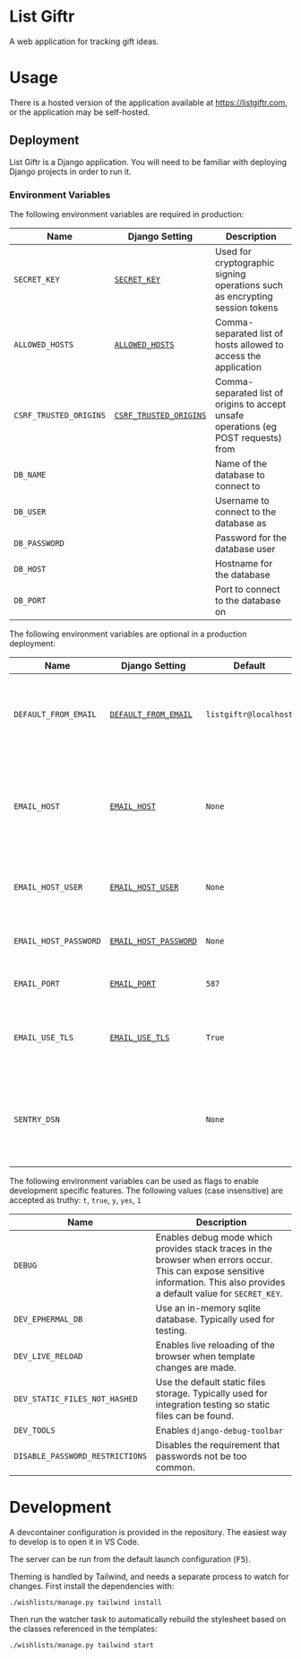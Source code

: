 # List Giftr

A web application for tracking gift ideas.

# Usage

There is a hosted version of the application available at https://listgiftr.com,
or the application may be self-hosted.

## Deployment

List Giftr is a Django application. You will need to be familiar with deploying
Django projects in order to run it.

### Environment Variables

The following environment variables are required in production:

**Name** | **Django Setting** | **Description**
---|---|---
`SECRET_KEY` | [`SECRET_KEY`][django-setting-secret-key] | Used for cryptographic signing operations such as encrypting session tokens
`ALLOWED_HOSTS` | [`ALLOWED_HOSTS`][django-setting-allowed-hosts] | Comma-separated list of hosts allowed to access the application
`CSRF_TRUSTED_ORIGINS` | [`CSRF_TRUSTED_ORIGINS`][django-setting-csrf-trusted-origins] | Comma-separated list of origins to accept unsafe operations (eg POST requests) from
`DB_NAME` | | Name of the database to connect to
`DB_USER` | | Username to connect to the database as
`DB_PASSWORD` | | Password for the database user
`DB_HOST` | | Hostname for the database
`DB_PORT` | | Port to connect to the database on

The following environment variables are optional in a production deployment:

**Name** | **Django Setting** | **Default** | **Description**
---|---|---|---
`DEFAULT_FROM_EMAIL` | [`DEFAULT_FROM_EMAIL`][django-setting-default-from-email] | `listgiftr@localhost` | Default email address to use as the "from" field in outgoing emails
`EMAIL_HOST` | [`EMAIL_HOST`][django-setting-email-host] | `None` | Host for sending SMTP emails. If not provided, emails are logged to `stdout`
`EMAIL_HOST_USER` | [`EMAIL_HOST_USER`][django-setting-email-host-user] | `None` | Username to authenticate SMTP emails
`EMAIL_HOST_PASSWORD` | [`EMAIL_HOST_PASSWORD`][django-setting-email-host-password] | `None` | Password to authenticate SMTP emails
`EMAIL_PORT` | [`EMAIL_PORT`][django-setting-email-port] | `587` | Port to send SMTP emails on
`EMAIL_USE_TLS` | [`EMAIL_USE_TLS`][django-setting-email-use-tls] | `True` | Whether to use TLS when talking to the SMTP server
`SENTRY_DSN` | | `None` | Enable monitoring with Sentry and send events to the provided DSN

The following environment variables can be used as flags to enable development
specific features. The following values (case insensitive) are accepted as
truthy: `t`, `true`, `y`, `yes`, `1`

**Name** | **Description**
---|---
`DEBUG` | Enables debug mode which provides stack traces in the browser when errors occur. This can expose sensitive information. This also provides a default value for `SECRET_KEY`.
`DEV_EPHERMAL_DB` | Use an in-memory sqlite database. Typically used for testing.
`DEV_LIVE_RELOAD` | Enables live reloading of the browser when template changes are made.
`DEV_STATIC_FILES_NOT_HASHED` | Use the default static files storage. Typically used for integration testing so static files can be found.
`DEV_TOOLS` | Enables `django-debug-toolbar`
`DISABLE_PASSWORD_RESTRICTIONS` | Disables the requirement that passwords not be too common.

# Development

A devcontainer configuration is provided in the repository. The easiest way to
develop is to open it in VS Code.

The server can be run from the default launch configuration (<kbd>F5</kbd>).

Theming is handled by Tailwind, and needs a separate process to watch for
changes. First install the dependencies with:

```shell
./wishlists/manage.py tailwind install
```

Then run the watcher task to automatically rebuild the stylesheet based on the
classes referenced in the templates:

```shell
./wishlists/manage.py tailwind start
```


[django-setting-allowed-hosts]: https://docs.djangoproject.com/en/5.0/ref/settings/#allowed-hosts
[django-setting-csrf-trusted-origins]: https://docs.djangoproject.com/en/5.0/ref/settings/#csrf-trusted-origins
[django-setting-default-from-email]: https://docs.djangoproject.com/en/5.0/ref/settings/#default-from-email
[django-setting-email-host]: https://docs.djangoproject.com/en/5.0/ref/settings/#email-host
[django-setting-email-host-user]: https://docs.djangoproject.com/en/5.0/ref/settings/#email-host-user
[django-setting-email-host-password]: https://docs.djangoproject.com/en/5.0/ref/settings/#email-host-password
[django-setting-email-port]: https://docs.djangoproject.com/en/5.0/ref/settings/#email-port
[django-setting-email-use-tls]: https://docs.djangoproject.com/en/5.0/ref/settings/#email-use-tls
[django-setting-secret-key]: https://docs.djangoproject.com/en/5.0/ref/settings/#secret-key
